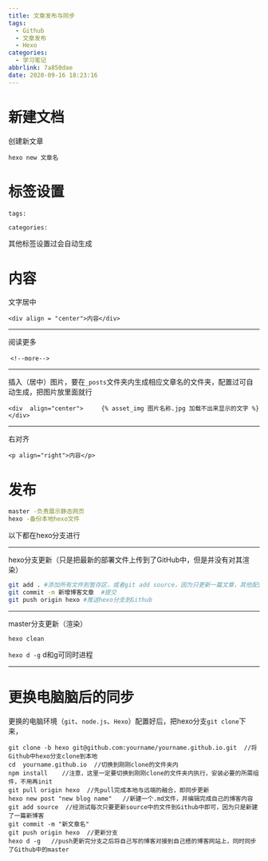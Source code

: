 ```yaml
---
title: 文章发布与同步
tags:
  - Github
  - 文章发布
  - Hexo
categories:
  - 学习笔记
abbrlink: 7a850dae
date: 2020-09-16 18:23:16
---
```


# 新建文档

创建新文章

`hexo new 文章名`

# 标签设置

`tags:`

`categories:`

其他标签设置过会自动生成

# 内容

文字居中 

 `<div align = "center">内容</div>`

------

 阅读更多

​     `<!--more-->`

------

插入（居中）图片，要在`_posts`文件夹内生成相应文章名的文件夹，配置过可自动生成，把图片放里面就行

`<div  align="center">    
{% asset_img 图片名称.jpg 加载不出来显示的文字 %}`
`</div>`

------

右对齐

 `<p align="right">内容</p>`              

# 发布

```bash
master -负责展示静态网页
hexo -备份本地hexo文件
```

以下都在hexo分支进行

------

hexo分支更新（只是把最新的部署文件上传到了GitHub中，但是并没有对其渲染）

```bash
git add . #添加所有文件到暂存区，或者git add source，因为只更新一篇文章，其他配置没变
git commit -m 新增博客文章  #提交
git push origin hexo #推送hexo分支到Github
```

------

master分支更新（渲染）

`hexo clean`

`hexo d -g`     d和g可同时进程

------



# 更换电脑脑后的同步

  更换的电脑环境（`git`、`node.js`、`Hexo`）配置好后，把hexo分支`git clone`下来，

```
git clone -b hexo git@github.com:yourname/yourname.github.io.git  //将Github中hexo分支clone到本地
cd  yourname.github.io  //切换到刚刚clone的文件夹内
npm install    //注意，这里一定要切换到刚刚clone的文件夹内执行，安装必要的所需组件，不用再init
git pull origin hexo  //先pull完成本地与远端的融合，即同步更新
hexo new post "new blog name"   //新建一个.md文件，并编辑完成自己的博客内容
git add source  //经测试每次只要更新source中的文件到Github中即可，因为只是新建了一篇新博客
git commit -m "新文章名"
git push origin hexo  //更新分支
hexo d -g   //push更新完分支之后将自己写的博客对接到自己搭的博客网站上，同时同步了Github中的master
```

